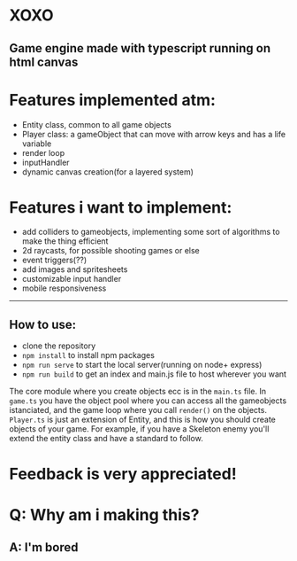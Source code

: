 # XOXO 

## Game engine made with typescript running on html canvas

# Features implemented atm:
* Entity class, common to all game objects
* Player class: a gameObject that can move with arrow keys and has a life variable
* render loop
* inputHandler
* dynamic canvas creation(for a layered system)


# Features i want to implement:
* add colliders to gameobjects, implementing some sort of algorithms to make the thing efficient
* 2d raycasts, for possible shooting games or else
* event triggers(??)
* add images and spritesheets
* customizable input handler
* mobile responsiveness

---

## How to use:
* clone the repository
* `npm install` to install npm packages
* `npm run serve` to start the local server(running on node+ express)
* `npm run build` to get an index and main.js file to host wherever you want

The core module where you create objects ecc is in the `main.ts` file. In `game.ts` you have the object pool where you can access all the gameobjects istanciated, and the game loop where you call `render()`  on the objects.
`Player.ts` is just an extension of Entity, and this is how you should create objects of your game.
For example, if you have a Skeleton enemy you'll extend the entity class and have a standard to follow.

# Feedback is very appreciated!


# Q: Why am i making this?
## A: I'm bored
